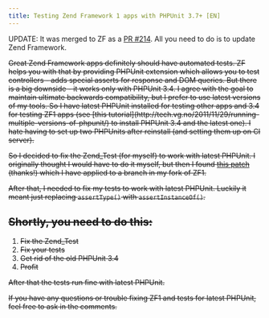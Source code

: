 ```yaml
---
title: Testing Zend Framework 1 apps with PHPUnit 3.7+ [EN]
---
```


UPDATE: It was merged to ZF as a [PR #214](https://github.com/zendframework/zf1/pull/214). All you need to do is to update Zend Framework.

<s>
Great Zend Framework apps definitely should have automated tests. ZF helps you with that by providing PHPUnit extension which allows you to test controllers - adds special asserts for response and DOM queries. But there is a big downside - it works only with PHPUnit 3.4. I agree with the goal to maintain ultimate backwards compatibility, but I prefer to use latest versions of my tools. So I have latest PHPUnit installed for testing other apps and 3.4 for testing ZF1 apps (see [this tutorial](http://tech.vg.no/2011/11/29/running-multiple-versions-of-phpunit/) to install PHPUnit 3.4 and the latest one). I hate having to set up two PHPUnits after reinstall (and setting them up on CI server).

So I decided to fix the Zend_Test (for myself) to work with latest PHPUnit. I originally thought I would have to do it myself, but then I found [this patch](http://opensource.hqcodeshop.com/Zend%20Framework/PHPUnit%203.7%20-%201.12.1/) (thanks!) which I have applied to a branch in my fork of ZF1.

After that, I needed to fix my tests to work with latest PHPUnit. Luckily it meant just replacing `assertType()` with `assertInstanceOf()`.

## Shortly, you need to do this:
1. Fix the Zend_Test
2. Fix your tests
3. Get rid of the old PHPUnit 3.4
4. Profit

After that the tests run fine with latest PHPUnit.

If you have any questions or trouble fixing ZF1 and tests for latest PHPUnit, feel free to ask in the comments.

</s>
